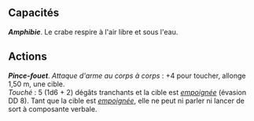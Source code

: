 ## Capacités
_**Amphibie**_. Le crabe respire à l'air libre et sous l'eau.

## Actions
_**Pince-fouet**_. _Attaque d'arme au corps à corps_ : +4 pour toucher, allonge 1,50 m, une cible.  
_Touché_ : 5 (1d6 + 2) dégâts tranchants et la cible est [_empoignée_](/gerer-la-sante-du-personnage/#empoigne) (évasion DD 8). Tant que la cible est [_empoignée_](/gerer-la-sante-du-personnage/#empoigne), elle ne peut ni parler ni lancer de sort à composante verbale.
